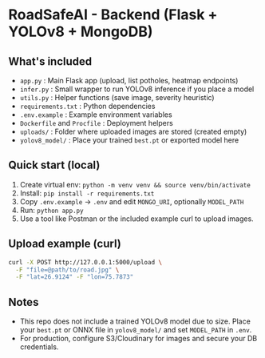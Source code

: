 # RoadSafeAI - Backend (Flask + YOLOv8 + MongoDB)

## What's included
- `app.py` : Main Flask app (upload, list potholes, heatmap endpoints)
- `infer.py` : Small wrapper to run YOLOv8 inference if you place a model
- `utils.py` : Helper functions (save image, severity heuristic)
- `requirements.txt` : Python dependencies
- `.env.example` : Example environment variables
- `Dockerfile` and `Procfile` : Deployment helpers
- `uploads/` : Folder where uploaded images are stored (created empty)
- `yolov8_model/` : Place your trained `best.pt` or exported model here

## Quick start (local)
1. Create virtual env: `python -m venv venv && source venv/bin/activate`
2. Install: `pip install -r requirements.txt`
3. Copy `.env.example` -> `.env` and edit `MONGO_URI`, optionally `MODEL_PATH`
4. Run: `python app.py`
5. Use a tool like Postman or the included example curl to upload images.

## Upload example (curl)
```bash
curl -X POST http://127.0.0.1:5000/upload \
  -F "file=@path/to/road.jpg" \
  -F "lat=26.9124" -F "lon=75.7873"
```

## Notes
- This repo does not include a trained YOLOv8 model due to size. Place your `best.pt` or ONNX file in `yolov8_model/` and set `MODEL_PATH` in `.env`.
- For production, configure S3/Cloudinary for images and secure your DB credentials.
